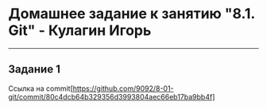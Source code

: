 # Домашнее задание к занятию "8.1. Git" - Кулагин Игорь
---
## Задание 1
Ссылка на commit[https://github.com/9092/8-01-git/commit/80c4dcb64b329356d3993804aec66eb17ba9bb4f]